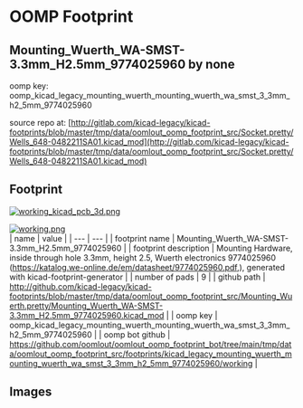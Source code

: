 # OOMP Footprint  
## Mounting_Wuerth_WA-SMST-3.3mm_H2.5mm_9774025960  by none  
  
oomp key: oomp_kicad_legacy_mounting_wuerth_mounting_wuerth_wa_smst_3_3mm_h2_5mm_9774025960  
  
source repo at: [http://gitlab.com/kicad-legacy/kicad-footprints/blob/master/tmp/data/oomlout_oomp_footprint_src/Socket.pretty/Wells_648-0482211SA01.kicad_mod](http://gitlab.com/kicad-legacy/kicad-footprints/blob/master/tmp/data/oomlout_oomp_footprint_src/Socket.pretty/Wells_648-0482211SA01.kicad_mod)  
## Footprint  
  
[![working_kicad_pcb_3d.png](working_kicad_pcb_3d_600.png)](working_kicad_pcb_3d.png)  
  
[![working.png](working_600.png)](working.png)  
| name | value | 
| --- | --- | 
| footprint name | Mounting_Wuerth_WA-SMST-3.3mm_H2.5mm_9774025960 | 
| footprint description | Mounting Hardware, inside through hole 3.3mm, height 2.5, Wuerth electronics 9774025960 (https://katalog.we-online.de/em/datasheet/9774025960.pdf,), generated with kicad-footprint-generator | 
| number of pads | 9 | 
| github path | http://github.com/kicad-legacy/kicad-footprints/blob/master/tmp/data/oomlout_oomp_footprint_src/Mounting_Wuerth.pretty/Mounting_Wuerth_WA-SMST-3.3mm_H2.5mm_9774025960.kicad_mod | 
| oomp key | oomp_kicad_legacy_mounting_wuerth_mounting_wuerth_wa_smst_3_3mm_h2_5mm_9774025960 | 
| oomp bot github | https://github.com/oomlout/oomlout_oomp_footprint_bot/tree/main/tmp/data/oomlout_oomp_footprint_src/footprints/kicad_legacy_mounting_wuerth_mounting_wuerth_wa_smst_3_3mm_h2_5mm_9774025960/working | 
## Images  
